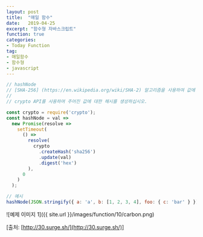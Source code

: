 ```yaml
---
layout: post
title:  "매일 함수"
date:   2019-04-25
excerpt: "함수형 자바스크립트"
function: true
categories:
- Today Function
tag:
- 매일함수
- 함수형
- javascript
---
```


```javascript
// hashNode
// [SHA-256] (https://en.wikipedia.org/wiki/SHA-2) 알고리즘을 사용하여 값에 대한 해시를 만듭니다. 약속을 반환합니다.
// 
// crypto API를 사용하여 주어진 값에 대한 해시를 생성하십시오.

const crypto = require('crypto');
const hashNode = val =>
  new Promise(resolve =>
    setTimeout(
      () =>
        resolve(
          crypto
            .createHash('sha256')
            .update(val)
            .digest('hex')
        ),
      0
    )
  );

// 예시
hashNode(JSON.stringify({ a: 'a', b: [1, 2, 3, 4], foo: { c: 'bar' } })).then(console.log); // '04aa106279f5977f59f9067fa9712afc4aedc6f5862a8defc34552d8c7206393'
```

![예제 이미지 1]({{ site.url }}/images/function/10/carbon.png)

[출처: [http://30.surge.sh/](http://30.surge.sh/)]
